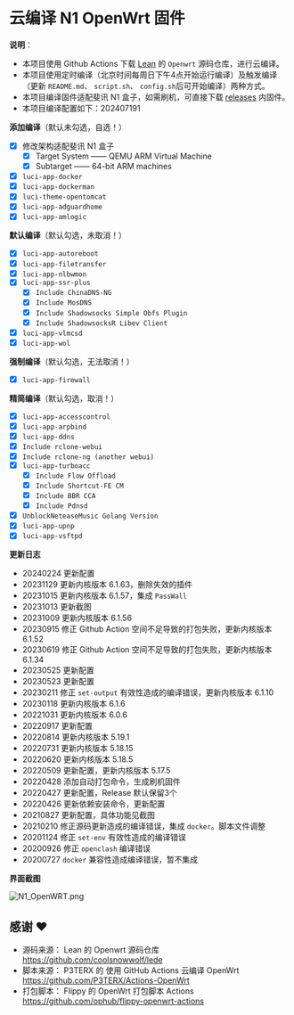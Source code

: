 # 云编译 N1 OpenWrt 固件

**说明**：
- 本项目使用 Github Actions 下载 [Lean](https://github.com/coolsnowwolf/lede) 的 `Openwrt` 源码仓库，进行云编译。
- 本项目使用定时编译（北京时间每周日下午4点开始运行编译）及触发编译（更新 `README.md`、 `script.sh`、 `config.sh`后可开始编译）两种方式。
- 本项目编译固件适配斐讯 N1 盒子，如需刷机，可直接下载 [releases](https://github.com/huangqian8/Cloud-N1-OpenWrt/releases/latest) 内固件。
- 本项目编译配置如下：202407191

**添加编译**（默认未勾选，自选！）
  - [x] 修改架构适配斐讯 N1 盒子
    - [x] Target System —— QEMU ARM Virtual Machine
    - [x] Subtarget —— 64-bit ARM machines
  - [x] `luci-app-docker`
  - [x] `luci-app-dockerman`
  - [x] `luci-theme-opentomcat`
  - [x] `luci-app-adguardhome`
  - [x] `luci-app-amlogic`

**默认编译**（默认勾选，未取消！）
  - [x] `luci-app-autoreboot`
  - [x] `luci-app-filetransfer`
  - [x] `luci-app-nlbwmon`
  - [x] `luci-app-ssr-plus`
    - [x] `Include ChinaDNS-NG`
    - [x] `Include MosDNS`
    - [x] `Include Shadowsocks Simple Obfs Plugin`
    - [x] `Include ShadowsocksR Libev Client`
  - [x] `luci-app-vlmcsd`
  - [x] `luci-app-wol`

**强制编译**（默认勾选，无法取消！）
  - [x] `luci-app-firewall`

**精简编译**（默认勾选，取消！）
  - [x] `luci-app-accesscontrol`
  - [x] `luci-app-arpbind`
  - [x] `luci-app-ddns`
  - [x] `Include rclone-webui`
  - [x] `Include rclone-ng (another webui)`
  - [x] `luci-app-turboacc`
    - [x] `Include Flow Offload`
    - [x] `Include Shortcut-FE CM`
    - [x] `Include BBR CCA`
    - [x] `Include Pdnsd`
  - [x] `UnblockNeteaseMusic Golang Version`
  - [x] `luci-app-upnp`
  - [x] `luci-app-vsftpd`

**更新日志**
- 20240224 更新配置
- 20231129 更新内核版本 6.1.63，删除失效的插件
- 20231015 更新内核版本 6.1.57，集成 `PassWall`
- 20231013 更新截图
- 20231009 更新内核版本 6.1.56
- 20230915 修正 Github Action 空间不足导致的打包失败，更新内核版本 6.1.52
- 20230619 修正 Github Action 空间不足导致的打包失败，更新内核版本 6.1.34
- 20230525 更新配置
- 20230523 更新配置
- 20230211 修正 `set-output` 有效性造成的编译错误，更新内核版本 6.1.10
- 20230118 更新内核版本 6.1.6
- 20221031 更新内核版本 6.0.6
- 20220917 更新配置
- 20220814 更新内核版本 5.19.1
- 20220731 更新内核版本 5.18.15
- 20220620 更新内核版本 5.18.5
- 20220509 更新配置，更新内核版本 5.17.5
- 20220428 添加自动打包命令，生成刷机固件
- 20220427 更新配置，Release 默认保留3个
- 20220426 更新依赖安装命令，更新配置
- 20210827 更新配置，具体功能见截图
- 20210210 修正源码更新造成的编译错误，集成 `docker`。脚本文件调整
- 20201124 修正 `set-env` 有效性造成的编译错误
- 20200926 修正 `openclash` 编译错误
- 20200727 `docker` 兼容性造成编译错误，暂不集成

**界面截图**

![N1_OpenWRT.png](https://github.com/huangqian8/Cloud-N1-OpenWrt/blob/main/snapshot.png)

## 感谢 ❤️
- 源码来源： Lean 的 Openwrt 源码仓库 https://github.com/coolsnowwolf/lede
- 脚本来源： P3TERX 的 使用 GitHub Actions 云编译 OpenWrt https://github.com/P3TERX/Actions-OpenWrt
- 打包脚本： Flippy 的 OpenWrt 打包脚本 Actions https://github.com/ophub/flippy-openwrt-actions

